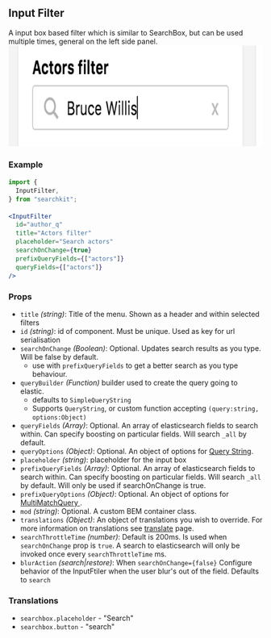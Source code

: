 ## Input Filter
A input box based filter which is similar to SearchBox, but can be used multiple times, general on the left side panel.
<img src="./assets/input-filter.png" height="200px"/>

### Example

```jsx
import {
  InputFilter,  
} from "searchkit";

<InputFilter
  id="author_q"
  title="Actors filter"
  placeholder="Search actors"
  searchOnChange={true}
  prefixQueryFields={["actors"]}
  queryFields={["actors"]}
/>
```

### Props
- `title` *(string)*: Title of the menu. Shown as a header and within selected filters
- `id` *(string)*: id of component. Must be unique. Used as key for url serialisation
- `searchOnChange` *(Boolean)*: Optional. Updates search results as you type. Will be false by default.
  - use with `prefixQueryFields` to get a better search as you type behaviour.  
- `queryBuilder` *(Function)* builder used to create the query going to elastic.
  - defaults to `SimpleQueryString`
  - Supports `QueryString`, or custom function accepting `(query:string, options:Object)`
- `queryFields` *(Array<string>)*: Optional. An array of elasticsearch fields to search within. Can specify boosting on particular fields. Will search `_all` by default.
- `queryOptions` *(Object)*: Optional. An object of options for [Query String](https://www.elastic.co/guide/en/elasticsearch/reference/2.0/query-dsl-query-string-query.html).
- `placeholder` *(string)*: placeholder for the input box
- `prefixQueryFields` *(Array<string>)*: Optional. An array of elasticsearch fields to search within. Can specify boosting on particular fields. Will search `_all` by default. Will only be used if searchOnChange is true.
- `prefixQueryOptions` *(Object)*: Optional. An object of options for [MultiMatchQuery ](https://www.elastic.co/guide/en/elasticsearch/reference/current/query-dsl-multi-match-query.html#query-dsl-multi-match-query).
- `mod` *(string)*: Optional. A custom BEM container class.
- `translations` *(Object)*: An object of translations you wish to override. For more information on translations see [translate](../../core/Translate.md) page.
- `searchThrottleTime` *(number)*: Default is 200ms. Is used when `searchOnChange` prop is `true`. A search to elasticsearch will only be invoked once every `searchThrottleTime` ms.   
- `blurAction` *(search|restore)*: When `searchOnChange={false}` Configure behavior of the InputFtiler  when the user blur's out of the field. Defaults to `search`

### Translations
- `searchbox.placeholder` - "Search"
- `searchbox.button` - "search"
